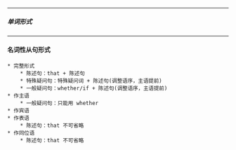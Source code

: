 ----
##### 单词形式

----
#### 名词性从句形式


	* 完整形式
		* 陈述句：that + 陈述句
		* 特殊疑问句：特殊疑问词 + 陈述句(调整语序，主语提前)
		* 一般疑问句：whether/if + 陈述句(调整语序，主语提前)
	* 作主语
		* 一般疑问句：只能用 whether
	* 作宾语
	* 作表语
		* 陈述句：that 不可省略
	* 作同位语
		* 陈述句：that 不可省略


